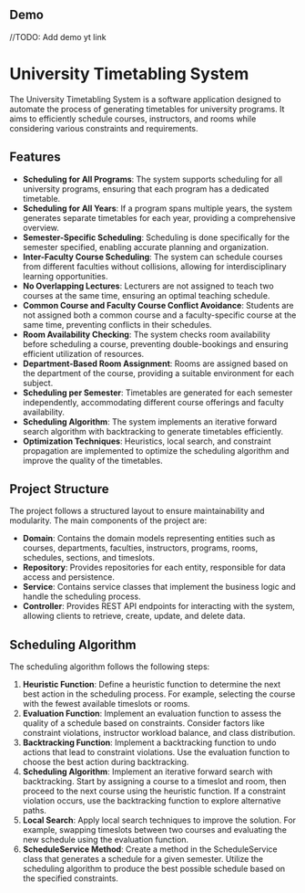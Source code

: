 ## Demo

//TODO: Add demo yt link

# University Timetabling System

The University Timetabling System is a software application designed to automate the process of generating timetables for university programs. It aims to efficiently schedule courses, instructors, and rooms while considering various constraints and requirements.

## Features

- **Scheduling for All Programs**: The system supports scheduling for all university programs, ensuring that each program has a dedicated timetable.
- **Scheduling for All Years**: If a program spans multiple years, the system generates separate timetables for each year, providing a comprehensive overview.
- **Semester-Specific Scheduling**: Scheduling is done specifically for the semester specified, enabling accurate planning and organization.
- **Inter-Faculty Course Scheduling**: The system can schedule courses from different faculties without collisions, allowing for interdisciplinary learning opportunities.
- **No Overlapping Lectures**: Lecturers are not assigned to teach two courses at the same time, ensuring an optimal teaching schedule.
- **Common Course and Faculty Course Conflict Avoidance**: Students are not assigned both a common course and a faculty-specific course at the same time, preventing conflicts in their schedules.
- **Room Availability Checking**: The system checks room availability before scheduling a course, preventing double-bookings and ensuring efficient utilization of resources.
- **Department-Based Room Assignment**: Rooms are assigned based on the department of the course, providing a suitable environment for each subject.
- **Scheduling per Semester**: Timetables are generated for each semester independently, accommodating different course offerings and faculty availability.
- **Scheduling Algorithm**: The system implements an iterative forward search algorithm with backtracking to generate timetables efficiently.
- **Optimization Techniques**: Heuristics, local search, and constraint propagation are implemented to optimize the scheduling algorithm and improve the quality of the timetables.

## Project Structure

The project follows a structured layout to ensure maintainability and modularity. The main components of the project are:

- **Domain**: Contains the domain models representing entities such as courses, departments, faculties, instructors, programs, rooms, schedules, sections, and timeslots.
- **Repository**: Provides repositories for each entity, responsible for data access and persistence.
- **Service**: Contains service classes that implement the business logic and handle the scheduling process.
- **Controller**: Provides REST API endpoints for interacting with the system, allowing clients to retrieve, create, update, and delete data.

## Scheduling Algorithm

The scheduling algorithm follows the following steps:

1. **Heuristic Function**: Define a heuristic function to determine the next best action in the scheduling process. For example, selecting the course with the fewest available timeslots or rooms.
2. **Evaluation Function**: Implement an evaluation function to assess the quality of a schedule based on constraints. Consider factors like constraint violations, instructor workload balance, and class distribution.
3. **Backtracking Function**: Implement a backtracking function to undo actions that lead to constraint violations. Use the evaluation function to choose the best action during backtracking.
4. **Scheduling Algorithm**: Implement an iterative forward search with backtracking. Start by assigning a course to a timeslot and room, then proceed to the next course using the heuristic function. If a constraint violation occurs, use the backtracking function to explore alternative paths.
5. **Local Search**: Apply local search techniques to improve the solution. For example, swapping timeslots between two courses and evaluating the new schedule using the evaluation function.
6. **ScheduleService Method**: Create a method in the ScheduleService class that generates a schedule for a given semester. Utilize the scheduling algorithm to produce the best possible schedule based on the specified constraints.





